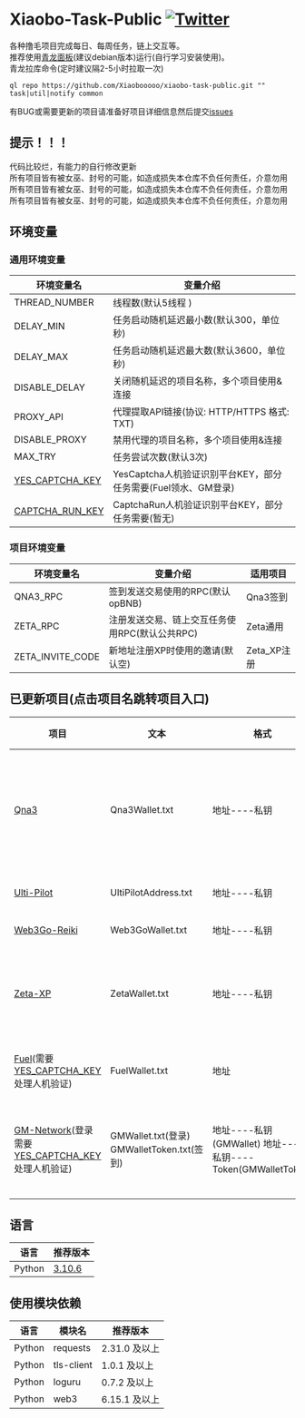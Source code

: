# Xiaobo-Task-Public [![Twitter](https://img.shields.io/twitter/follow/0xiaobo)](https://twitter.com/intent/follow?screen_name=0xiaobo)

各种撸毛项目完成每日、每周任务，链上交互等。  
推荐使用[青龙面板](https://github.com/whyour/qinglong)(建议debian版本)运行(自行学习安装使用)。  
青龙拉库命令(定时建议隔2-5小时拉取一次)

```
ql repo https://github.com/Xiaobooooo/xiaobo-task-public.git "" task|util|notify common
```

有BUG或需要更新的项目请准备好项目详细信息然后提交[issues](https://github.com/Xiaobooooo/xiaobo-ql-open/issues)

## 提示！！！

代码比较烂，有能力的自行修改更新  
所有项目皆有被女巫、封号的可能，如造成损失本仓库不负任何责任，介意勿用  
所有项目皆有被女巫、封号的可能，如造成损失本仓库不负任何责任，介意勿用  
所有项目皆有被女巫、封号的可能，如造成损失本仓库不负任何责任，介意勿用

## 环境变量

### 通用环境变量

| 环境变量名                                                                                   | 变量介绍                                      | 
|-----------------------------------------------------------------------------------------|-------------------------------------------|
| THREAD_NUMBER                                                                           | 线程数(默认5线程 )                               | 
| DELAY_MIN                                                                               | 任务启动随机延迟最小数(默认300，单位秒)                    | 
| DELAY_MAX                                                                               | 任务启动随机延迟最大数(默认3600，单位秒)                   |
| DISABLE_DELAY                                                                           | 关闭随机延迟的项目名称，多个项目使用&连接                     |
| PROXY_API                                                                               | 代理提取API链接(协议: HTTP/HTTPS 格式: TXT)         |
| DISABLE_PROXY                                                                           | 禁用代理的项目名称，多个项目使用&连接                       |
| MAX_TRY                                                                                 | 任务尝试次数(默认3次)                              | 
| [YES_CAPTCHA_KEY](https://yescaptcha.com/i/iwRpT7)                                      | YesCaptcha人机验证识别平台KEY，部分任务需要(Fuel领水、GM登录) | 
| [CAPTCHA_RUN_KEY](https://captcha.run/sso?inviter=4a6c9794-4159-4588-8686-f80958b6018c) | CaptchaRun人机验证识别平台KEY，部分任务需要(暂无)          | 

### 项目环境变量

| 环境变量名            | 变量介绍                        | 适用项目      |
|------------------|-----------------------------|-----------|
| QNA3_RPC         | 签到发送交易使用的RPC(默认opBNB)       | Qna3签到    |
| ZETA_RPC         | 注册发送交易、链上交互任务使用RPC(默认公共RPC) | Zeta通用    |
| ZETA_INVITE_CODE | 新地址注册XP时使用的邀请(默认空)          | Zeta_XP注册 |

## 已更新项目(点击项目名跳转项目入口)

| 项目                                                                                                                                                                                                                                                                                                                                                    | 文本                                     | 格式                                                  | 功能            | 建议定时             |
|-------------------------------------------------------------------------------------------------------------------------------------------------------------------------------------------------------------------------------------------------------------------------------------------------------------------------------------------------------|----------------------------------------|-----------------------------------------------------|---------------|------------------|
| [Qna3](https://qna3.ai/vote)                                                                                                                                                                                                                                                                                                                          | Qna3Wallet.txt                         | 地址----私钥                                            | 签到、领取         | 签到每天1次、领取一个月1-3次 |
| [Ulti-Pilot](https://pilot.ultiverse.io/?inviteCode=8dKkU)                                                                                                                                                                                                                                                                                            | UltiPilotAddress.txt                   | 地址----私钥                                            | 探索            | 早晚各1次            |
| [Web3Go-Reiki](https://reiki.web3go.xyz?ref=80621285de961cb2)                                                                                                                                                                                                                                                                                         | Web3GoWallet.txt                       | 地址----私钥                                            | 签到            | 每日一次             |
| [Zeta-XP](https://hub.zetachain.com/zh-CN/xp?code=YWRkcmVzcz0weDgwQjhCZURCYjI1N2UxMjQ4MDljYUI2MzdmZUY0MDc3RTAyNDYzMTEmZXhwaXJhdGlvbj0xNzEyNzU3MjA0JnI9MHhmZWNmZTkzN2ZiNjJhNzMwMmIxMjU2Yzk4YjNiMWZjMzI4YzgxNmZjMGI0YTkxMzQ5YTJhYzllNzBkYWNmYmQ5JnM9MHgxNWZmNjA1MmJjYmQ1YjZjODM0NzJmNjc5ZDZmMGU2ZTc0MjNkY2Y5NWVlNWI4ZjUxMGE0ZDYzNDkwYzc5NDIyJnY9Mjg%3D) | ZetaWallet.txt                         | 地址----私钥                                            | XP注册、部分链上交互任务 | 注册仅一次、交互一周一次     |
| [Fuel](https://faucet-beta-5.fuel.network/)(需要[YES_CAPTCHA_KEY](https://yescaptcha.com/i/iwRpT7)处理人机验证)                                                                                                                                                                                                                                               | FuelWallet.txt                         | 地址                                                  | 领水            | 一天一次或任意          |
| [GM-Network](https://launchpad.gmnetwork.ai/mission?invite_code=Y5FBPE)(登录需要[YES_CAPTCHA_KEY](https://yescaptcha.com/i/iwRpT7)处理人机验证)                                                                                                                                                                                                                 | GMWallet.txt(登录) GMWalletToken.txt(签到) | 地址----私钥(GMWallet) 地址----私钥----Token(GMWalletToken) | 每日签到          | 签到一天一次、登录一周一次    |

## 语言

| 语言     | 推荐版本                                                            |
|--------|-----------------------------------------------------------------|
| Python | [3.10.6](https://www.python.org/downloads/release/python-3106/) |

## 使用模块依赖

| 语言     | 模块名        | 推荐版本       | 
|--------|------------|------------|
| Python | requests   | 2.31.0 及以上 |
| Python | tls-client | 1.0.1 及以上  |
| Python | loguru     | 0.7.2 及以上  |
| Python | web3       | 6.15.1 及以上 |

